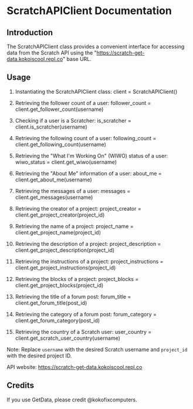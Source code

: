 ScratchAPIClient Documentation
=============================

Introduction
------------
The ScratchAPIClient class provides a convenient interface for accessing data from the Scratch API using the "https://scratch-get-data.kokoiscool.repl.co" base URL.

Usage
-----
1. Instantiating the ScratchAPIClient class:
client = ScratchAPIClient()


2. Retrieving the follower count of a user:
follower_count = client.get_follower_count(username)


3. Checking if a user is a Scratcher:
is_scratcher = client.is_scratcher(username)


4. Retrieving the following count of a user:
following_count = client.get_following_count(username)

5. Retrieving the "What I'm Working On" (WIWO) status of a user:
wiwo_status = client.get_wiwo(username)


6. Retrieving the "About Me" information of a user:
about_me = client.get_about_me(username)


7. Retrieving the messages of a user:
messages = client.get_messages(username)


8. Retrieving the creator of a project:
project_creator = client.get_project_creator(project_id)


9. Retrieving the name of a project:
project_name = client.get_project_name(project_id)


10. Retrieving the description of a project:
project_description = client.get_project_description(project_id)


11. Retrieving the instructions of a project:
project_instructions = client.get_project_instructions(project_id)


12. Retrieving the blocks of a project:
project_blocks = client.get_project_blocks(project_id)


13. Retrieving the title of a forum post:
forum_title = client.get_forum_title(post_id)


14. Retrieving the category of a forum post:
forum_category = client.get_forum_category(post_id)


15. Retrieving the country of a Scratch user:
user_country = client.get_scratch_user_country(username)


Note: Replace `username` with the desired Scratch username and `project_id` with the desired project ID.

API website: https://scratch-get-data.kokoiscool.repl.co

Credits
-------
If you use GetData, please credit @kokofixcomputers.
